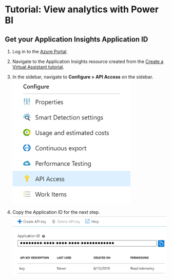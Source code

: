 # Tutorial: View analytics with Power BI

## Get your Application Insights Application ID

1. Log in to the [Azure Portal](https://portal.azure.com/).

1. Navigate to the Application Insights resource created from the [Create a Virtual Assistant tutorial](./virtual-assistant/tutorials/create-assistant/csharp/1-intro).

1. In the sidebar, navigate to **Configure >  API Access** on the sidebar.
![Screenshot highlighting the API Access tab in an Application Insights resource](./assets/images/analytics/application-insights-api-access.png)

1. Copy the Application ID for the next step.
![Screenshot highlighting the Application ID of an Application Insights resource](./assets/images/analytics/application-insights-application-id.png)
